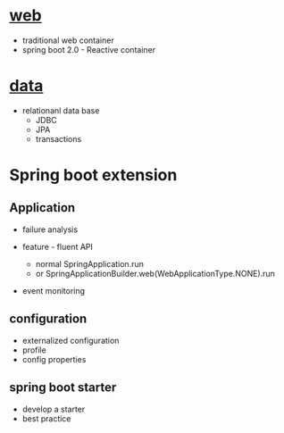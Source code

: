 
# [web](web/readme.md)
  - traditional web container
  - spring boot 2.0 - Reactive container
# [data](data/readme.md)
  - relationanl data base
    - JDBC
    - JPA
    - transactions
# Spring boot extension
 ## Application 
  - failure analysis
  - feature - fluent API
     - normal SpringApplication.run
     - or SpringApplicationBuilder.web(WebApplicationType.NONE).run
          
  - event monitoring
 ## configuration
  - externalized configuration
  - profile
  - config properties
 ## spring boot starter
  - develop a starter
  - best practice
